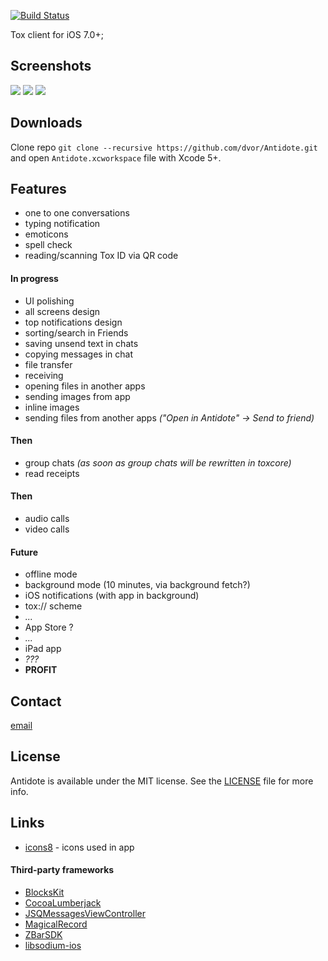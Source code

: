 [![Build Status](http://img.shields.io/travis/dvor/Antidote/master.svg?style=flat)](https://travis-ci.org/dvor/Antidote)

Tox client for iOS 7.0+;

## Screenshots

![](https://i.imgur.com/2dbrmVQ.png)
![](https://i.imgur.com/Avu8kvu.png)
![](https://i.imgur.com/DfYtnCe.png)

## Downloads

Clone repo `git clone --recursive https://github.com/dvor/Antidote.git` and open `Antidote.xcworkspace` file with Xcode 5+.

## Features

-  one to one conversations
-  typing notification
-  emoticons
-  spell check
-  reading/scanning Tox ID via QR code

#### In progress

-  UI polishing
  - all screens design
  - top notifications design
  - sorting/search in Friends
  - saving unsend text in chats
  - copying messages in chat
-  file transfer
  - receiving
  - opening files in another apps
  - sending images from app
  - inline images
  - sending files from another apps *("Open in Antidote" -> Send to friend)*

#### Then

-  group chats *(as soon as group chats will be rewritten in toxcore)*
-  read receipts

#### Then

- audio calls
- video calls

#### Future

-  offline mode
-  background mode (10 minutes, via background fetch?)
-  iOS notifications (with app in background)
-  tox:// scheme
-  *...*
-  App Store ?
-  *...*
-  iPad app
-  *???*
-  **PROFIT**

## Contact

[email](mailto:d@dvor.me)

## License

Antidote is available under the MIT license. See the [LICENSE](LICENSE.txt) file for more info.

## Links

- [icons8](http://icons8.com/) - icons used in app

#### Third-party frameworks

- [BlocksKit](https://zwaldowski.github.io/BlocksKit/)
- [CocoaLumberjack](https://github.com/CocoaLumberjack/CocoaLumberjack)
- [JSQMessagesViewController](http://www.jessesquires.com/JSQMessagesViewController/)
- [MagicalRecord](https://github.com/magicalpanda/MagicalRecord)
- [ZBarSDK](http://zbar.sourceforge.net/)
- [libsodium-ios](https://github.com/mochtu/libsodium-ios)
